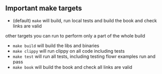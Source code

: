 ## Important make targets
- (default) ```make``` will build, run local tests and build the book and check links are valid

other targets you can run to perform only a part of the whole build 
- ```make build``` will build the libs and binaries
- ```make clippy``` will run clippy on all code including tests
- ```make test``` will run all tests, including testing flowr examples run and pass
- ```make book``` will build the book and check all links are valid